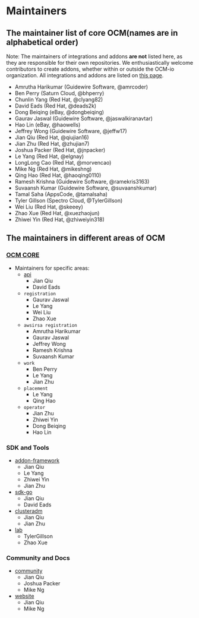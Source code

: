 # Maintainers

## The maintainer list of core OCM(names are in alphabetical order)

Note: The maintainers of integrations and addons **are not** listed here, as they are responsible for their own repositories.
We enthusiastically welcome contributors to create addons, whether within or outside the OCM-io organization. All integrations and addons are listed on [this page](https://open-cluster-management.io/docs/getting-started/integration/).


* Amrutha Harikumar (Guidewire Software, @amrcoder)
* Ben Perry (Saturn Cloud, @bhperry)
* Chunlin Yang (Red Hat, @clyang82)
* David Eads (Red Hat, @deads2k)
* Dong Beiqing (eBay, @dongbeiqing)
* Gaurav Jaswal (Guidewire Software, @jaswalkiranavtar)
* Hao Lin (eBay, @haowells)
* Jeffrey Wong (Guidewire Software, @jeffw17)
* Jian Qiu (Red Hat, @qiujian16)
* Jian Zhu (Red Hat, @zhujian7)
* Joshua Packer (Red Hat, @jnpacker)
* Le Yang (Red Hat, @elgnay)
* LongLong Cao (Red Hat, @morvencao)
* Mike Ng (Red Hat, @mikeshng)
* Qing Hao (Red Hat, @haoqing0110)
* Ramesh Krishna (Guidewire Software, @ramekris3163)
* Suvaansh Kumar (Guidewire Software, @suvaanshkumar)
* Tamal Saha (AppsCode, @tamalsaha)
* Tyler Gillson (Spectro Cloud, @TylerGillson)
* Wei Liu (Red Hat, @skeeey)
* Zhao Xue (Red Hat, @xuezhaojun)
* Zhiwei Yin (Red Hat, @zhiweiyin318)

## The maintainers in different areas of OCM

### [OCM CORE](https://github.com/open-cluster-management-io/ocm)
* Maintainers for specific areas:
    * [api](https://github.com/open-cluster-management-io/api)
        * Jian Qiu
        * David Eads
    * `registration`
        * Gaurav Jaswal
        * Le Yang
        * Wei Liu
        * Zhao Xue
    * `awsirsa registration`
        * Amrutha Harikumar
        * Gaurav Jaswal
        * Jeffrey Wong
        * Ramesh Krishna
        * Suvaansh Kumar
    * `work`
        * Ben Perry
        * Le Yang
        * Jian Zhu
    * `placement`
        * Le Yang
        * Qing Hao
    * `operator`
        * Jian Zhu
        * Zhiwei Yin
        * Dong Beiqing
        * Hao Lin

### SDK and Tools
* [addon-framework](https://github.com/open-cluster-management-io/addon-framework)
    * Jian Qiu
    * Le Yang
    * Zhiwei Yin
    * Jian Zhu
* [sdk-go](https://github.com/open-cluster-management-io/sdk-go)
    * Jian Qiu
    * David Eads
* [clusteradm](https://github.com/open-cluster-management-io/clusteradm)
    * Jian Qiu
    * Jian Zhu
* [lab](https://github.com/open-cluster-management-io/lab)
    * TylerGillson
    * Zhao Xue

### Community and Docs
* [community](https://github.com/open-cluster-management-io/community)
    * Jian Qiu
    * Joshua Packer
    * Mike Ng
* [website](https://github.com/open-cluster-management-io/open-cluster-management-io.github.io)
    * Jian Qiu
    * Mike Ng
